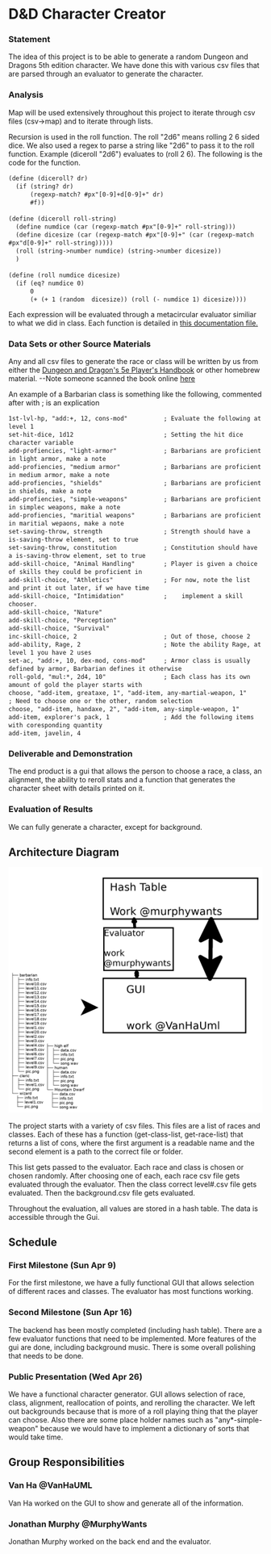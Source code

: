 # D&D Character Creator

### Statement
The idea of this project is to be able to generate a random Dungeon and Dragons 5th edition character. We have done this with various csv files that are parsed through an evaluator to generate the character.

### Analysis
Map will be used extensively throughout this project to iterate through csv files (csv->map) and to iterate through lists.

Recursion is used in the roll function.
The roll "2d6" means rolling 2 6 sided dice. We also used a regex to parse a string like "2d6" to pass it to the roll function. Example (diceroll "2d6") evaluates to (roll 2 6). The following is the code for the function.
~~~
(define (diceroll? dr)
  (if (string? dr)
      (regexp-match? #px"[0-9]+d[0-9]+" dr)
      #f))

(define (diceroll roll-string)
  (define numdice (car (regexp-match #px"[0-9]+" roll-string)))
  (define dicesize (car (regexp-match #px"[0-9]+" (car (regexp-match #px"d[0-9]+" roll-string)))))
  (roll (string->number numdice) (string->number dicesize))
  )

(define (roll numdice dicesize)
  (if (eq? numdice 0)
      0
      (+ (+ 1 (random  dicesize)) (roll (- numdice 1) dicesize))))
~~~

Each expression will be evaluated through a metacircular evaluator similiar to what we did in class.
Each function is detailed in [this documentation file.]("documentation.md")

### Data Sets or other Source Materials
Any and all csv files to generate the race or class will be written by us from either the [Dungeon and Dragon's 5e Player's Handbook](http://a.co/hDUb8oH) or other homebrew material.
--Note someone scanned the book online [here][online-pdf]

An example of a Barbarian class is something like the following, commented after with ; is an explication
~~~
1st-lvl-hp, "add:+, 12, cons-mod"          ; Evaluate the following at level 1
set-hit-dice, 1d12                         ; Setting the hit dice character variable
add-profiencies, "light-armor"             ; Barbarians are proficient in light armor, make a note
add-profiencies, "medium armor"            ; Barbarians are proficient in medium armor, make a note
add-profiencies, "shields"                 ; Barbarians are proficient in shields, make a note
add-profiencies, "simple-weapons"          ; Barbarians are proficient in simplec weapons, make a note
add-profiencies, "maritial weapons"        ; Barbarians are proficient in maritial wepaons, make a note
set-saving-throw, strength                 ; Strength should have a is-saving-throw element, set to true
set-saving-throw, constitution             ; Constitution should have a is-saving-throw element, set to true
add-skill-choice, "Animal Handling"        ; Player is given a choice of skills they could be proficient in
add-skill-choice, "Athletics"              ; For now, note the list and print it out later, if we have time
add-skill-choice, "Intimidation"           ;	implement a skill chooser.
add-skill-choice, "Nature"
add-skill-choice, "Perception"
add-skill-choice, "Survival"
inc-skill-choice, 2                        ; Out of those, choose 2
add-ability, Rage, 2                       ; Note the ability Rage, at level 1 you have 2 uses
set-ac, "add:+, 10, dex-mod, cons-mod"     ; Armor class is usually defined by armor, Barbarian defines it otherwise
roll-gold, "mul:*, 2d4, 10"                ; Each class has its own amount of gold the player starts with
choose, "add-item, greataxe, 1", "add-item, any-martial-weapon, 1"    ; Need to choose one or the other, random selection
choose, "add-item, handaxe, 2", "add-item, any-simple-weapon, 1"
add-item, explorer's pack, 1               ; Add the following items with coresponding quantity
add-item, javelin, 4
~~~

### Deliverable and Demonstration
The end product is a gui that allows the person to choose a race, a class, an alignment, the ability to reroll stats and a function that generates the character sheet with details printed on it.

### Evaluation of Results
We can fully generate a character, except for background.

## Architecture Diagram
![Diagram image](diagramafter.png?raw=true "Architecture Diagram")

The project starts with a variety of csv files. This files are a list of races and classes. Each of these has a function (get-class-list, get-race-list) that returns a list of cons, where the first argument is a readable name and the second element is a path to the correct file or folder.

This list gets passed to the evaluator. Each race and class is chosen or chosen randomly. After choosing one of each, each race csv file gets evaluated through the evaluator. Then the class correct level#.csv file gets evaluated. Then the background.csv file gets evaluated.

Throughout the evaluation, all values are stored in a hash table. The data is accessible through the Gui.

## Schedule

### First Milestone (Sun Apr 9)
For the first milestone, we have a fully functional GUI that allows selection of different races and classes. The evaluator has most functions working.

### Second Milestone (Sun Apr 16)
The backend has been mostly completed (including hash table). There are a few evaluator functions that need to be implemented. More features of the gui are done, including background music. There is some overall polishing that needs to be done.

### Public Presentation (Wed Apr 26)
We have a functional character generator. GUI allows selection of race, class, alignment,
reallocation of points, and rerolling the character. We left out backgrounds because that is more of a roll playing thing that the player can choose. Also there are some place holder names such as "any*-simple-weapon" because we would have to implement a dictionary of sorts that would take time.

## Group Responsibilities

### Van Ha @VanHaUML
Van Ha worked on the GUI to show and generate all of the information. 

### Jonathan Murphy @MurphyWants
Jonathan Murphy worked on the back end and the evaluator.


[online-pdf]: https://dnd.rem.uz/5e%20D%26D%20Books/D%26D%205e%20-%20Players%20Handbook%20(Small).pdf
